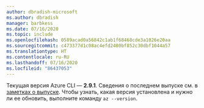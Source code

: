 ```yaml
---
author: dbradish-microsoft
ms.author: dbradish
manager: barbkess
ms.date: 07/16/2020
ms.topic: include
ms.openlocfilehash: 0589acad0a56842c1ab1f68468cde3a1026e20aa
ms.sourcegitcommit: c473377d1c08ac4efd2480bf852c30dbf1044a57
ms.translationtype: HT
ms.contentlocale: ru-RU
ms.lasthandoff: 07/16/2020
ms.locfileid: "86437053"
---
```

Текущая версия Azure CLI — __2.9.1__. Сведения о последнем выпуске см. в [заметках о выпуске](../release-notes-azure-cli.md). Чтобы узнать, какая версия установлена и нужно ли ее обновить, выполните команду `az --version`.
